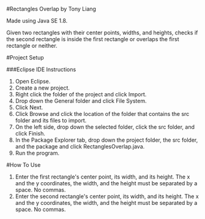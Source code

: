 #Rectangles Overlap by Tony Liang

Made using Java SE 1.8.

Given two rectangles with their center points, widths, and heights, checks if the second rectangle is inside the first rectangle or overlaps the first rectangle or neither.

#Project Setup

###Eclipse IDE Instructions
1. Open Eclipse.
2. Create a new project.
3. Right click the folder of the project and click Import.
4. Drop down the General folder and click File System.
5. Click Next.
6. Click Browse and click the location of the folder that contains the src folder and its files to import.
7. On the left side, drop down the selected folder, click the src folder, and click Finish.
8. In the Package Explorer tab, drop down the project folder, the src folder, and the package and click RectanglesOverlap.java.
9. Run the program.

#How To Use
1. Enter the first rectangle's center point, its width, and its height. The x and the y coordinates, the width, and the height must be separated by a space. No commas.
2. Enter the second rectangle's center point, its width, and its height. The x and the y coordinates, the width, and the height must be separated by a space. No commas.